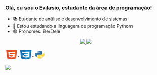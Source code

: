 ### Olá, eu sou o Evilasio, estudante da área de programação!

- 📚 Etudante de análise e desenvolvimento de sistemas
- 🌱 Estou estudando a linguagem de programação Pythom
- 😄 Pronomes: Ele/Dele

<div align="center">
  <a href="https://github.com/EvilasioAlves">
  <img height="180em" src="https://github-readme-stats.vercel.app/api?username=EvilasioAlves&show_icons=true&theme=dark&include_all_commits=true&count_private=true"/>
  <img height="180em" src="https://github-readme-stats.vercel.app/api/top-langs/?username=EvilasioAlves&layout=compact&langs_count=7&theme=dark"/>
</div>
<div style="display: inline_block"><br>
  
  <img align="center" alt="Rafa-HTML" height="30" width="40" src="https://raw.githubusercontent.com/devicons/devicon/master/icons/html5/html5-original.svg">
  <img align="center" alt="Rafa-CSS" height="30" width="40" src="https://raw.githubusercontent.com/devicons/devicon/master/icons/css3/css3-original.svg">
  <img align="center" alt="Rafa-Python" height="30" width="40" src="https://raw.githubusercontent.com/devicons/devicon/master/icons/python/python-original.svg">
</div>

<br>

<div> 
  <a href="https://www.linkedin.com/in/evilasio-alves-de-oliveira/" target="_blank"><img src="https://img.shields.io/badge/-LinkedIn-%230077B5?style=for-the-badge&logo=linkedin&logoColor=white" target="_blank"></a> 
 </div>
